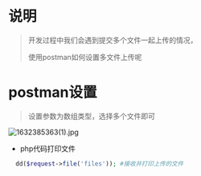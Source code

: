 # 说明

> 开发过程中我们会遇到提交多个文件一起上传的情况，
>
> 使用postman如何设置多文件上传呢

# postman设置

> 设置参数为数组类型，选择多个文件即可

![1632385363(1).jpg](https://yaoliuyang-blog-images.oss-cn-beijing.aliyuncs.com/blogImages/JIZ1vBlPLqobHO9.png)

- php代码打印文件

```php
  dd($request->file('files')); #接收并打印上传的文件
```

